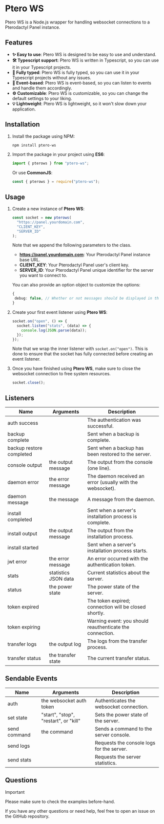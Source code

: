 # Ptero WS

Ptero WS is a Node.js wrapper for handling websocket connections to a Pterodactyl Panel instance.

## Features

- **✨ Easy to use**: Ptero WS is designed to be easy to use and understand.
- **🛠️ Typescript support**: Ptero WS is written in Typescript, so you can use it in your Typescript projects.
- **📜 Fully typed**: Ptero WS is fully typed, so you can use it in your Typescript projects without any issues.
- **🔔 Event-based**: Ptero WS is event-based, so you can listen to events and handle them accordingly.
- **⚙️ Customizable**: Ptero WS is customizable, so you can change the default settings to your liking.
- **💡 Lightweight**: Ptero WS is lightweight, so it won't slow down your application.

## Installation

1. Install the package using NPM:
   ```bash
   npm install ptero-ws
   ```
2. Import the package in your project using **ES6**:
   ```typescript
   import { pterows } from "ptero-ws";
   ```
   Or use **CommonJS**:
   ```typescript
   const { pterows } = require("ptero-ws");
   ```

## Usage

1. Create a new instance of **Ptero WS**:

   ```typescript
   const socket = new pterows(
     "https://panel.yourdomain.com",
     "CLIENT_KEY",
     "SERVER_ID"
   );
   ```

   Note that we append the following parameters to the class.

   - **https://panel.yourdomain.com**: Your Pterodactyl Panel instance base URL.
   - **CLIENT_KEY**: Your Pterodactyl Panel user's client key.
   - **SERVER_ID**: Your Pterodactyl Panel unique identifier for the server you want to connect to.

   You can also provide an option object to customize the options:

   ```typescript
   {
    debug: false, // Whether or not messages should be displayed in the console when the socket is connected and closed.
   }
   ```

2. Create your first event listener using **Ptero WS**:
   ```typescript
   socket.on("open", () => {
     socket.listen("stats", (data) => {
       console.log(JSON.parse(data));
     });
   });
   ```
   Note that we wrap the inner listener with `socket.on("open")`. This is done to ensure that the socket has fully connected before creating an event listener.
3. Once you have finished using **Ptero WS**, make sure to close the websocket connection to free system resources.
   ```typescript
   socket.close();
   ```

## Listeners

| Name                     | Arguments            | Description                                                |
| ------------------------ | -------------------- | ---------------------------------------------------------- |
| auth success             |                      | The authentication was successful.                         |
| backup complete          |                      | Sent when a backup is complete.                            |
| backup restore completed |                      | Sent when a backup has been restored to the server.        |
| console output           | the output message   | The output from the console (one line).                    |
| daemon error             | the error message    | The daemon received an error (usually with the websocket). |
| daemon message           | the message          | A message from the daemon.                                 |
| install completed        |                      | Sent when a server's installation process is complete.     |
| install output           | the output message   | The output from the installation process.                  |
| install started          |                      | Sent when a server's installation process starts.          |
| jwt error                | the error message    | An error occurred with the authentication token.           |
| stats                    | statistics JSON data | Current statistics about the server.                       |
| status                   | the power state      | The power state of the server.                             |
| token expired            |                      | The token expired; connection will be closed shortly.      |
| token expiring           |                      | Warning event: you should reauthenticate the connection.   |
| transfer logs            | the output log       | The logs from the transfer process.                        |
| transfer status          | the transfer state   | The current transfer status.                               |

## Sendable Events

| Name         | Arguments                             | Description                               |
| ------------ | ------------------------------------- | ----------------------------------------- |
| auth         | the websocket auth token              | Authenticates the websocket connection.   |
| set state    | "start", "stop", "restart", or "kill" | Sets the power state of the server.       |
| send command | the command                           | Sends a command to the server console.    |
| send logs    |                                       | Requests the console logs for the server. |
| send stats   |                                       | Requests the server statistics.           |

## Questions

> [!IMPORTANT]
> Please make sure to check the examples before-hand.

If you have any other questions or need help, feel free to open an issue on the GitHub repository.
